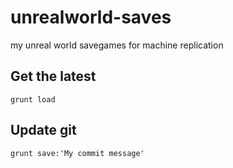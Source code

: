 # unrealworld-saves
my unreal world savegames for machine replication

## Get the latest

```
grunt load
```

## Update git

```
grunt save:'My commit message'
```
